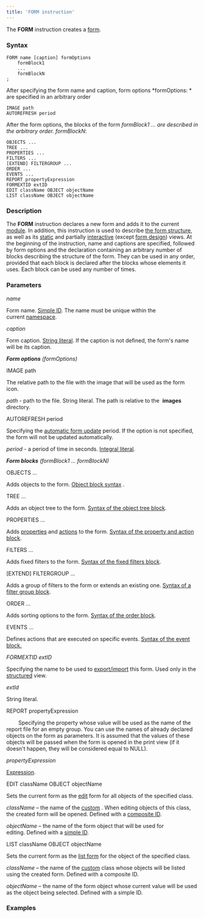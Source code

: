 ```yaml
---
title: 'FORM instruction'
---
```


The **FORM** instruction creates a [form](Forms.md). 

### Syntax

    FORM name [caption] formOptions
        formBlock1
        ...
        formBlockN
    ;

After specifying the form name and caption, form options *formOptions: * are specified in an arbitrary order

    IMAGE path 
    AUTOREFRESH period 

After the form options, the blocks of the form *formBlock1 ... are described in the arbitrary order. formBlockN*: 

    OBJECTS ... 
    TREE ...
    PROPERTIES ...
    FILTERS ...
    [EXTEND] FILTERGROUP ...
    ORDER ...
    EVENTS ...
    REPORT propertyExpression
    FORMEXTID extID
    EDIT className OBJECT objectName
    LIST className OBJECT objectName 

### Description

The **FORM** instruction declares a new form and adds it to the current [module](Modules.md). In addition, this instruction is used to describe [the form structure](Form_structure.md), as well as its [static](Static_view.md) and partially [interactive](Interactive_view.md) (except [form design](Form_design.md)) views. At the beginning of the instruction, name and captions are specified, followed by form options and the declaration containing an arbitrary number of blocks describing the structure of the form. They can be used in any order, provided that each block is declared after the blocks whose elements it uses. Each block can be used any number of times.

### Parameters

*name*

Form name. [Simple ID](IDs.md#id-broken). The name must be unique within the current [namespace](Naming.md#namespaces).

*caption*

Form caption. [String literal](IDs.md#strliteral-broken). If the caption is not defined, the form's name will be its caption.

***Form options** (formOptions)*

IMAGE path

The relative path to the file with the image that will be used as the form icon. 

*path* - path to the file. String literal. The path is relative to the  **images** directory.

AUTOREFRESH period

Specifying the [automatic form update](Interactive_view.md#additional-features) period. If the option is not specified, the form will not be updated automatically.

*period* - a period of time in seconds. [Integral literal](IDs.md#intliteral-broken). 

***Form blocks** (*formBlock1 ... formBlockN*)*

OBJECTS ...

Adds objects to the form. [Object block syntax](Object_blocks.md) .

TREE ...

Adds an object tree to the form. [Syntax of the object tree block](Object_blocks.md#object-tree-block).

PROPERTIES ...

Adds [properties](Properties.md) and [actions](Actions.md) to the form. [Syntax of the property and action block](Properties_and_actions_block.md).

FILTERS ...

Adds fixed filters to the form. [Syntax of the fixed filters block](Filters_and_sortings_block.md#fixedfilters-broken).

\[EXTEND\] FILTERGROUP ...

Adds a group of filters to the form or extends an existing one. [Syntax of a filter group block](Filters_and_sortings_block.md#filter-group-block).

ORDER ...

Adds sorting options to the form. [Syntax of the order block](Filters_and_sortings_block.md#order-block).

EVENTS ...

Defines actions that are executed on specific events. [Syntax of the event block](Event_block.md#events-broken)[.](Event_block.md)

*FORMEXTID extID*

Specifying the name to be used to [export/import](Structured_view.md#exportimport-name) this form. Used only in the [structured](Structured_view.md) view.

*extId*

String literal.

REPORT propertyExpression

        Specifying the property whose value will be used as the name of the report file for an empty group. You can use the names of already declared objects on the form as parameters. It is assumed that the values of these objects will be passed when the form is opened in the print view (if it doesn't happen, they will be considered equal to NULL).

*propertyExpression*

[Expression](Expression.md).

EDIT сlassName OBJECT objectName

Sets the current form as the [edit](Interactive_view.md#selectionediting-forms) form for all objects of the specified class.

*className* – the name of the [custom](User_classes.md) . When editing objects of this class, the created form will be opened. Defined with a [composite ID](IDs.md#cid-broken).

*objectName* – the name of the form object that will be used for editing. Defined with a [simple ID](IDs.md#id-broken).

LIST сlassName OBJECT objectName

Sets the current form as the [list form](Interactive_view.md#selectionediting-forms) for the object of the specified class. 

*className* – the name of the [custom](User_classes.md) class whose objects will be listed using the created form. Defined with a composite ID.

*objectName* – the name of the form object whose current value will be used as the object being selected. Defined with a simple ID.

### Examples



  
